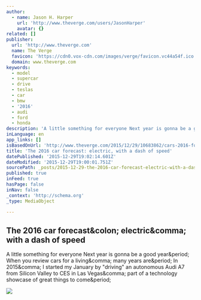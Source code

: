 ```yaml
---
author:
  - name: Jason H. Harper
    url: 'http://www.theverge.com/users/JasonHarper'
    avatar: {}
related: []
publisher:
  url: 'http://www.theverge.com'
  name: The Verge
  favicon: 'https://cdn0.vox-cdn.com/images/verge/favicon.vc44a54f.ico'
  domain: www.theverge.com
keywords:
  - model
  - supercar
  - drive
  - teslas
  - car
  - bmw
  - '2016'
  - audi
  - ford
  - honda
description: 'A little something for everyone Next year is gonna be a good year. When you review cars for a living, many years are. In 2015, I started my January by "driving" an autonomous Audi A7 from Silicon Valley to CES in Las Vegas, part of a technology showcase of great things to come.'
inLanguage: en
app_links: []
isBasedOnUrl: 'http://www.theverge.com/2015/12/29/10683862/cars-2016-ford-gt-chevy-bolt-tesla-model-3-focus-rs-civic-type-r'
title: 'The 2016 car forecast: electric, with a dash of speed'
datePublished: '2015-12-29T19:02:14.601Z'
dateModified: '2015-12-29T19:00:01.751Z'
sourcePath: _posts/2015-12-29-the-2016-car-forecast-electric-with-a-dash-of-speed.md
published: true
inFeed: true
hasPage: false
inNav: false
_context: 'http://schema.org'
_type: MediaObject

---
```

<article style=""><h1>The 2016 car forecast&amp;colon; electric&amp;comma; with a dash of speed</h1><p>A little something for everyone Next year is gonna be a good year&amp;period; When you review cars for a living&amp;comma; many years are&amp;period; In 2015&amp;comma; I started my January by "driving" an autonomous Audi A7 from Silicon Valley to CES in Las Vegas&amp;comma; part of a technology showcase of great things to come&amp;period;</p><img src="https://cdn2.vox-cdn.com/thumbor/BP7k45hW4vahK0ZBhtufwnZFs1o=/cdn0.vox-cdn.com/uploads/chorus_asset/file/5859755/61286_Honda_at_Frankfurt_Motor_Show_2015.0.jpg" /></article>